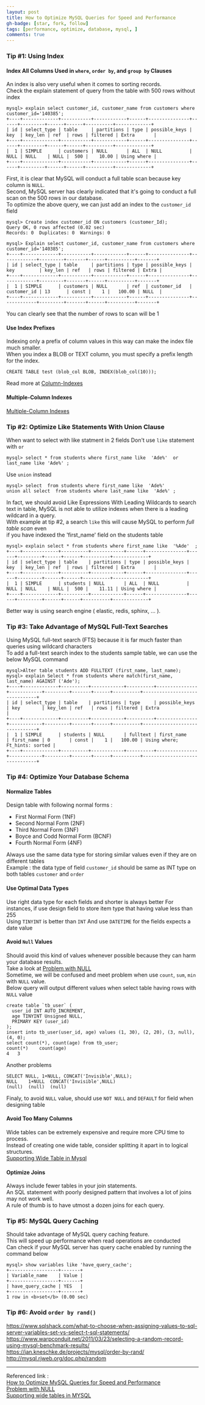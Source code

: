 ```yaml
---
layout: post
title: How to Optimize MySQL Queries for Speed and Performance
gh-badge: [star, fork, follow]
tags: [performance, optimize, database, mysql, ]
comments: true
---
```


### Tip #1: Using Index 
#### Index All Columns Used in `where`, `order by`, and `group by` Clauses
An index is also very useful when it comes to sorting records.  
Check the explain statement of query from the table with 500 rows without index  
```mysql
mysql> explain select customer_id, customer_name from customers where customer_id='140385';
+----+-------------+-----------+------------+------+---------------+------+---------+------+------+----------+-------------+
| id | select_type | table     | partitions | type | possible_keys | key  | key_len | ref  | rows | filtered | Extra       |
+----+-------------+-----------+------------+------+---------------+------+---------+------+------+----------+-------------+
|  1 | SIMPLE      | customers | NULL       | ALL  | NULL          | NULL | NULL    | NULL |  500 |    10.00 | Using where |
+----+-------------+-----------+------------+------+---------------+------+---------+------+------+----------+-------------+
```
First, it is clear that MySQL will conduct a full table scan because key column is `NULL`.  
Second, MySQL server has clearly indicated that it's going to conduct a full scan on the 500 rows in our database.  
To optimize the above query, we can just add an index to the `customer_id` field 
```mysql
mysql> Create index customer_id ON customers (customer_Id);
Query OK, 0 rows affected (0.02 sec)
Records: 0  Duplicates: 0  Warnings: 0

mysql> Explain select customer_id, customer_name from customers where customer_id='140385';
+----+-------------+-----------+------------+------+---------------+-------------+---------+-------+------+----------+-------+
| id | select_type | table     | partitions | type | possible_keys | key         | key_len | ref   | rows | filtered | Extra |
+----+-------------+-----------+------------+------+---------------+-------------+---------+-------+------+----------+-------+
|  1 | SIMPLE      | customers | NULL       | ref  | customer_id   | customer_id | 13      | const |    1 |   100.00 | NULL  |
+----+-------------+-----------+------------+------+---------------+-------------+---------+-------+------+----------+-------+
```
You can clearly see that the number of rows to scan will be 1  
#### Use Index Prefixes 
Indexing only a prefix of column values in this way can make the index file much smaller.  
When you index a BLOB or TEXT column, you must specify a prefix length for the index.  
```mysql
CREATE TABLE test (blob_col BLOB, INDEX(blob_col(10)));
```
Read more at [Column-Indexes](https://dev.mysql.com/doc/refman/8.0/en/column-indexes.html)  

#### Multiple-Column Indexes
[Multiple-Column Indexes](https://dev.mysql.com/doc/refman/8.0/en/multiple-column-indexes.html)

### Tip #2: Optimize Like Statements With Union Clause
When want to select with like statment in 2 fields
Don't use `like` statement with `or`
```mysql
mysql> select * from students where first_name like  'Ade%'  or last_name like 'Ade%' ;
```
Use `union` instead
```mysql
mysql> select  from students where first_name like  'Ade%'  
union all select  from students where last_name like  'Ade%' ;
```
In fact, we should avoid Like Expressions With Leading Wildcards to search text in table, 
MySQL is not able to utilize indexes when there is a leading wildcard in a query.  
With example at tip #2, a search `like` this will cause MySQL to perform *full table scan* even  
if you have indexed the 'first_name' field on the students table 
```mysql
mysql> explain select * from students where first_name like  '%Ade'  ;
+----+-------------+----------+------------+------+---------------+------+---------+------+------+----------+-------------+
| id | select_type | table    | partitions | type | possible_keys | key  | key_len | ref  | rows | filtered | Extra       |
+----+-------------+----------+------------+------+---------------+------+---------+------+------+----------+-------------+
|  1 | SIMPLE      | students | NULL       | ALL  | NULL          | NULL | NULL    | NULL |  500 |    11.11 | Using where |
+----+-------------+----------+------------+------+---------------+------+---------+------+------+----------+-------------+
```
Better way is using search engine ( elastic, redis, sphinx, ... ).

### Tip #3: Take Advantage of MySQL Full-Text Searches
Using MySQL full-text search (FTS) because it is far much faster than queries using wildcard characters  
To add a full-text search index to the students sample table, we can use the below MySQL command  
```mysql
mysql>Alter table students ADD FULLTEXT (first_name, last_name);
mysql> explain Select * from students where match(first_name, last_name) AGAINST ('Ade');
+----+-------------+----------+------------+----------+---------------+------------+---------+-------+------+----------+-------------------------------+
| id | select_type | table    | partitions | type     | possible_keys | key        | key_len | ref   | rows | filtered | Extra                         |
+----+-------------+----------+------------+----------+---------------+------------+---------+-------+------+----------+-------------------------------+
|  1 | SIMPLE      | students | NULL       | fulltext | first_name    | first_name | 0       | const |    1 |   100.00 | Using where; Ft_hints: sorted |
+----+-------------+----------+------------+----------+---------------+------------+---------+-------+------+----------+-------------------------------+
```

### Tip #4: Optimize Your Database Schema
#### Normalize Tables  
Design table with following normal forms :  
- First Normal Form (1NF)
- Second Normal Form (2NF)
- Third Normal Form (3NF)
- Boyce and Codd Normal Form (BCNF)
- Fourth Normal Form (4NF)

Always use the same data type for storing similar values even if they are on different tables  
Example : the data type of field `customer_id` should be same as INT type on both tables `customer` and `order` 

#### Use Optimal Data Types
Use right data type for each fields and shorter is always better
For instances, if use design field to store item type that having value less than 255  
Using `TINYINT` is better than `INT`
And use `DATETIME` for the fields expects a date value 

#### Avoid `Null` Values
Should avoid this kind of values whenever possible because they can harm your database results.  
Take a look at [Problem with NULL](https://dev.mysql.com/doc/refman/8.0/en/problems-with-null.html)  
Sometime, we will be confused and meet problem when use `count`, `sum`, `min` with `NULL` value.  
Below query will output different values when select table having rows with `NULL` value  
```mysql
create table `tb_user` (
  user_id INT AUTO_INCREMENT,
  age TINYINT Unsigned NULL,
  PRIMARY KEY (user_id)
);
insert into tb_user(user_id, age) values (1, 30), (2, 20), (3, null), (4, 0);
select count(*), count(age) from tb_user;
count(*)	count(age)
4	3
```
Another problems
```mysql
SELECT NULL, 1+NULL, CONCAT('Invisible',NULL);
NULL	1+NULL	CONCAT('Invisible',NULL)
(null)	(null)	(null)
```
Finaly, to avoid `NULL` value, should use `NOT NULL` and `DEFAULT` for field when designing table

#### Avoid Too Many Columns
Wide tables can be extremely expensive and require more CPU time to process.  
Instead of creating one wide table, consider splitting it apart in to logical structures.  
[Supporting Wide Table in Mysql](https://medium.com/build-acl/supporting-wide-tables-in-mysql-18248e4e3b0a)  

#### Optimize Joins
Always include fewer tables in your join statements.  
An SQL statement with poorly designed pattern that involves a lot of joins may not work well.  
A rule of thumb is to have utmost a dozen joins for each query.  

### Tip #5: MySQL Query Caching
Should take advantage of MySQL query caching feature.  
This will speed up performance when read operations are conducted  
Can check if your MySQL server has query cache enabled by running the command below  
```mysql
mysql> show variables like 'have_query_cache';
+------------------+-------+
| Variable_name    | Value |
+------------------+-------+
| have_query_cache | YES   |
+------------------+-------+
1 row in <b>set</b> (0.00 sec)
```

### Tip #6: Avoid `order by rand()`
https://www.sqlshack.com/what-to-choose-when-assigning-values-to-sql-server-variables-set-vs-select-t-sql-statements/
https://www.warpconduit.net/2011/03/23/selecting-a-random-record-using-mysql-benchmark-results/
https://jan.kneschke.de/projects/mysql/order-by-rand/
http://mysql.rjweb.org/doc.php/random


---
Referenced link :  
[How to Optimize MySQL Queries for Speed and Performance](https://dzone.com/articles/how-to-optimize-mysql-queries-for-speed-and-perfor)  
[Problem with NULL](https://dev.mysql.com/doc/refman/8.0/en/problems-with-null.html)  
[Supporting wide tables in MYSQL](https://medium.com/build-acl/supporting-wide-tables-in-mysql-18248e4e3b0a)  

